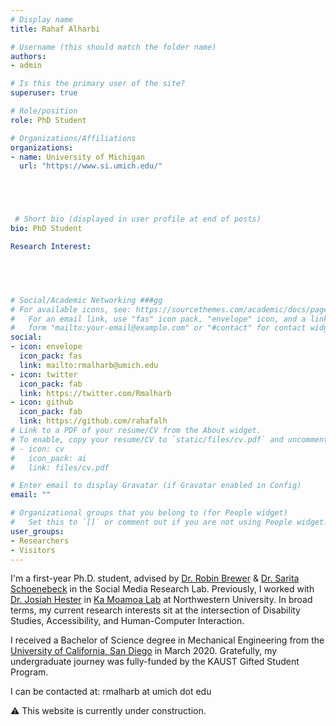 ```yaml
---
# Display name
title: Rahaf Alharbi

# Username (this should match the folder name)
authors:
- admin

# Is this the primary user of the site?
superuser: true

# Role/position
role: PhD Student

# Organizations/Affiliations
organizations:
- name: University of Michigan
  url: "https://www.si.umich.edu/"





 # Short bio (displayed in user profile at end of posts)
bio: PhD Student

Research Interest:



   

# Social/Academic Networking ###gg
# For available icons, see: https://sourcethemes.com/academic/docs/page-builder/#icons
#   For an email link, use "fas" icon pack, "envelope" icon, and a link in the
#   form "mailto:your-email@example.com" or "#contact" for contact widget.
social:
- icon: envelope
  icon_pack: fas
  link: mailto:rmalharb@umich.edu
- icon: twitter
  icon_pack: fab
  link: https://twitter.com/Rmalharb
- icon: github
  icon_pack: fab
  link: https://github.com/rahafalh
# Link to a PDF of your resume/CV from the About widget.
# To enable, copy your resume/CV to `static/files/cv.pdf` and uncomment the lines below.
# - icon: cv
#   icon_pack: ai
#   link: files/cv.pdf

# Enter email to display Gravatar (if Gravatar enabled in Config)
email: ""

# Organizational groups that you belong to (for People widget)
#   Set this to `[]` or comment out if you are not using People widget.
user_groups:
- Researchers
- Visitors
---
```

I'm a first-year Ph.D. student, advised by <a href="http://robinbrewer.com/">Dr. Robin Brewer</a> & <a href="https://yardi.people.si.umich.edu/">Dr. Sarita Schoenebeck</a> in the Social Media Research Lab. Previously, I worked with <a href="https://josiahhester.com/cv/">Dr. Josiah Hester</a> in <a href="http://kamoamoa.eecs.northwestern.edu/">Ka Moamoa Lab</a> at Northwestern University. In broad terms, my current research interests sit at the intersection of Disability Studies, Accessibility, and Human-Computer Interaction.  

I received a Bachelor of Science degree in Mechanical Engineering from the <a href="https://ucsd.edu/">University of California, San Diego</a> in March 2020. Gratefully, my undergraduate journey was fully-funded by the KAUST Gifted Student Program. 

I can be contacted at: rmalharb at umich dot edu 

⚠️ This website is currently under construction.








